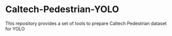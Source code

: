 # Caltech-Pedestrian-YOLO

This repository provides a set of tools to prepare Caltech Pedestrian dataset for YOLO
